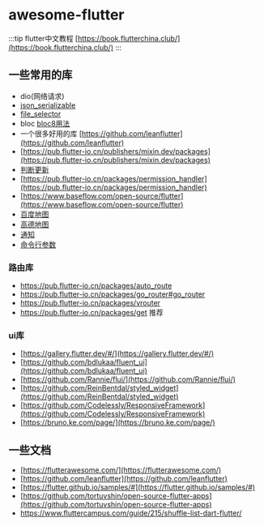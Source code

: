 # awesome-flutter

:::tip
flutter中文教程
[https://book.flutterchina.club/](https://book.flutterchina.club/)
:::

## 一些常用的库

- dio(网络请求)
- [json_serializable](https://pub.flutter-io.cn/packages/json_serializable)
- [file_selector](https://pub.flutter-io.cn/packages/file_selector)
- bloc  [bloc8用法](https://github.com/felangel/bloc/issues/2526)
- 一个很多好用的库 [https://github.com/leanflutter](https://github.com/leanflutter)
- [https://pub.flutter-io.cn/publishers/mixin.dev/packages](https://pub.flutter-io.cn/publishers/mixin.dev/packages)
- [判断更新](https://github.com/xuexiangjys/flutter_xupdate)
- [https://pub.flutter-io.cn/packages/permission_handler](https://pub.flutter-io.cn/packages/permission_handler)
- [https://www.baseflow.com/open-source/flutter](https://www.baseflow.com/open-source/flutter)
- [百度地图](https://pub.flutter-io.cn/packages/flutter_bmflocation)
- [高德地图](https://pub.flutter-io.cn/packages/amap_flutter_location)
- [通知](https://pub.flutter-io.cn/packages/flutter_local_notifications)
- [命令行参数](https://pub.flutter-io.cn/packages/args)

### 路由库

- <https://pub.flutter-io.cn/packages/auto_route>
- <https://pub.flutter-io.cn/packages/go_router#go_router>
- <https://pub.flutter-io.cn/packages/vrouter>
- <https://pub.flutter-io.cn/packages/get> 推荐

### ui库

- [https://gallery.flutter.dev/#/](https://gallery.flutter.dev/#/)
- [https://github.com/bdlukaa/fluent_ui](https://github.com/bdlukaa/fluent_ui)
- [https://github.com/Rannie/flui/](https://github.com/Rannie/flui/)
- [https://github.com/ReinBentdal/styled_widget](https://github.com/ReinBentdal/styled_widget)
- [https://github.com/Codelessly/ResponsiveFramework](https://github.com/Codelessly/ResponsiveFramework)
- [https://bruno.ke.com/page/](https://bruno.ke.com/page/)

## 一些文档

- [https://flutterawesome.com/](https://flutterawesome.com/)
- [https://github.com/leanflutter](https://github.com/leanflutter)
- [https://flutter.github.io/samples/#](https://flutter.github.io/samples/#)
- [https://github.com/tortuvshin/open-source-flutter-apps](https://github.com/tortuvshin/open-source-flutter-apps)
- <https://www.fluttercampus.com/guide/215/shuffle-list-dart-flutter/>
